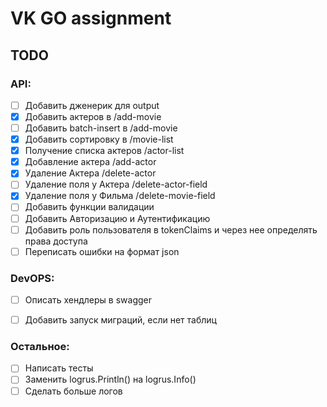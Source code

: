 # VK GO assignment

## TODO

### API:
- [ ] Добавить дженерик для output 
- [X] Добавить актеров в /add-movie
- [ ] Добавить batch-insert в /add-movie
- [X] Добавить сортировку в /movie-list
- [X] Получение списка актеров /actor-list
- [X] Добавление актера /add-actor
- [X] Удаление Актера /delete-actor
- [ ] Удаление поля у Актера /delete-actor-field
- [X] Удаление поля у Фильма /delete-movie-field
- [ ] Добавить функции валидации
- [ ] Добавить Авторизацию и Аутентификацию
- [ ] Добавить роль пользователя в tokenClaims и через нее определять права доступа
- [ ] Переписать ошибки на формат json

### DevOPS:
- [ ] Описать хендлеры в swagger
- [ ] Добавить запуск миграций, если нет таблиц


### Остальное: 
- [ ] Написать тесты
- [ ] Заменить logrus.Println() на logrus.Info()
- [ ] Сделать больше логов
